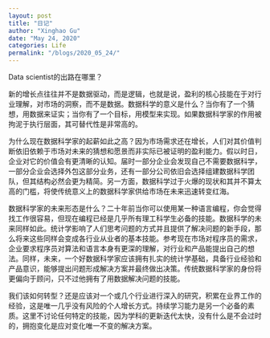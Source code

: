 ```yaml
---
layout: post
title: "日记"
author: "Xinghao Gu"
date: "May 24, 2020"
categories: Life
permalink: "/blogs/2020_05_24/"
---
```

Data scientist的出路在哪里？

新的增长点往往并不是数据驱动，而是逻辑，也就是说，盈利的核心技能在于对行业理解，对市场的洞察，而不是数据。数据科学的意义是什么？当你有了一个猜想，用数据来证实；当你有了一个目标，用模型来实现。如果数据科学家的作用被拘泥于执行层面，其可替代性是非常高的。

为什么现在数据科学家的起薪如此之高？因为市场需求还在增长，人们对其价值判断依旧依赖于市场对未来的猜想和愿景而非实际已被证明的盈利能力。假以时日，企业对它的价值会有更清晰的认知。届时一部分企业会发现自己不需要数据科学，一部分企业会选择外包这部分业务，还有一部分公司依旧会选择组建数据科学团队，但其结构必然会更为精简。另一方面，数据科学过于火爆的现状和其并不算太高的门槛，将使传统意义上的数据科学家供给市场在未来迅速转变红海。

数据科学家的未来形态是什么？二十年前当你可以使用某一种语言编程，你会觉得找工作很容易，但现在编程已经是几乎所有理工科学生必备的技能。数据科学的未来同样如此。统计学影响了人们思考问题的方式并且提供了解决问题的新手段，那么将来这些同样会变成各行业从业者的基本技能。参考现在市场对程序员的需求，企业要求程序员对算法和语言本身有更深的理解，对行业和产品能提出自己的想法。同样，未来，一个好数据科学家应该拥有扎实的统计学基础，具备行业经验和产品意识，能够提出问题形成解决方案并最终做出决策。传统数据科学家的身份将更偏向于顾问，只不过他拥有了用数据解决问题的技能。

我们该如何转型？还是应该对一个或几个行业进行深入的研究，积累在业界工作的经验，这是唯一几乎没有风险的个人增长方式。持续学习能力是另一个必备的素质。这里不讨论任何特定的技能，因为学科的更新迭代太快，没有什么是不会过时的，拥抱变化是应对变化唯一不变的解决方案。
